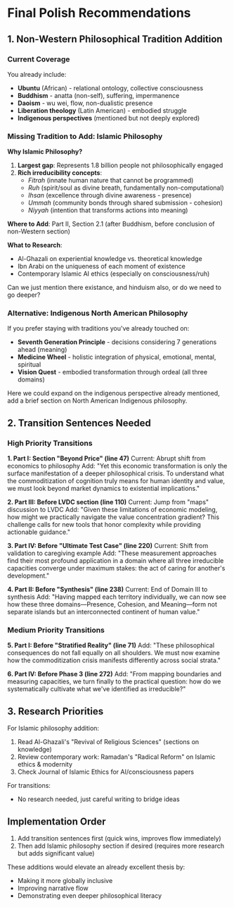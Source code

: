 # Final Polish Recommendations

## 1. Non-Western Philosophical Tradition Addition

### Current Coverage
You already include:
- **Ubuntu** (African) - relational ontology, collective consciousness
- **Buddhism** - anatta (non-self), suffering, impermanence  
- **Daoism** - wu wei, flow, non-dualistic presence
- **Liberation theology** (Latin American) - embodied struggle
- **Indigenous perspectives** (mentioned but not deeply explored)

### Missing Tradition to Add: Islamic Philosophy

**Why Islamic Philosophy?**
1. **Largest gap**: Represents 1.8 billion people not philosophically engaged
2. **Rich irreducibility concepts**: 
   - *Fitrah* (innate human nature that cannot be programmed)
   - *Ruh* (spirit/soul as divine breath, fundamentally non-computational)
   - *Ihsan* (excellence through divine awareness - presence)
   - *Ummah* (community bonds through shared submission - cohesion)
   - *Niyyah* (intention that transforms actions into meaning)

**Where to Add**: Part II, Section 2.1 (after Buddhism, before conclusion of non-Western section)

**What to Research**:
- Al-Ghazali on experiential knowledge vs. theoretical knowledge
- Ibn Arabi on the uniqueness of each moment of existence
- Contemporary Islamic AI ethics (especially on consciousness/ruh)

Can we just mention there existance, and hinduism also, or do we need to go deeper? 

### Alternative: Indigenous North American Philosophy

If you prefer staying with traditions you've already touched on:
- **Seventh Generation Principle** - decisions considering 7 generations ahead (meaning)
- **Medicine Wheel** - holistic integration of physical, emotional, mental, spiritual
- **Vision Quest** - embodied transformation through ordeal (all three domains)

Here we could expand on the indigenous perspective already mentioned, add a brief section on North American Indigenous philosophy.

## 2. Transition Sentences Needed

### High Priority Transitions

**1. Part I: Section "Beyond Price" (line 47)**
Current: Abrupt shift from economics to philosophy
Add: "Yet this economic transformation is only the surface manifestation of a deeper philosophical crisis. To understand what the commoditization of cognition truly means for human identity and value, we must look beyond market dynamics to existential implications."

**2. Part III: Before LVDC section (line 110)**
Current: Jump from "maps" discussion to LVDC
Add: "Given these limitations of economic modeling, how might we practically navigate the value concentration gradient? This challenge calls for new tools that honor complexity while providing actionable guidance."

**3. Part IV: Before "Ultimate Test Case" (line 220)**
Current: Shift from validation to caregiving example
Add: "These measurement approaches find their most profound application in a domain where all three irreducible capacities converge under maximum stakes: the act of caring for another's development."

**4. Part II: Before "Synthesis" (line 238)**
Current: End of Domain III to synthesis
Add: "Having mapped each territory individually, we can now see how these three domains—Presence, Cohesion, and Meaning—form not separate islands but an interconnected continent of human value."

### Medium Priority Transitions

**5. Part I: Before "Stratified Reality" (line 71)**
Add: "These philosophical consequences do not fall equally on all shoulders. We must now examine how the commoditization crisis manifests differently across social strata."

**6. Part IV: Before Phase 3 (line 272)**
Add: "From mapping boundaries and measuring capacities, we turn finally to the practical question: how do we systematically cultivate what we've identified as irreducible?"

## 3. Research Priorities

For Islamic philosophy addition:
1. Read Al-Ghazali's "Revival of Religious Sciences" (sections on knowledge)
2. Review contemporary work: Ramadan's "Radical Reform" on Islamic ethics & modernity
3. Check Journal of Islamic Ethics for AI/consciousness papers

For transitions:
- No research needed, just careful writing to bridge ideas

## Implementation Order
1. Add transition sentences first (quick wins, improves flow immediately)
2. Then add Islamic philosophy section if desired (requires more research but adds significant value)

These additions would elevate an already excellent thesis by:
- Making it more globally inclusive
- Improving narrative flow
- Demonstrating even deeper philosophical literacy